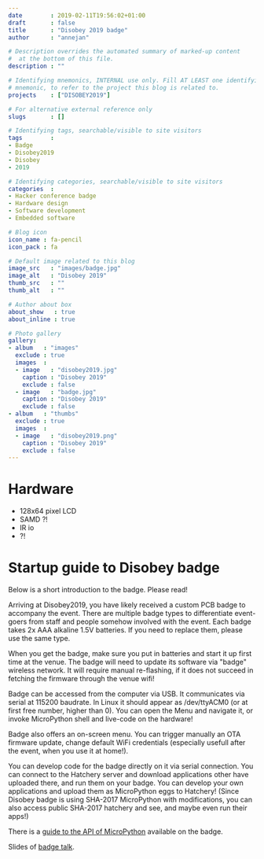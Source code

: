 ```yaml
---
date        : 2019-02-11T19:56:02+01:00
draft       : false
title       : "Disobey 2019 badge"
author      : "annejan"

# Description overrides the automated summary of marked-up content
#  at the bottom of this file.
description : ""

# Identifying mnemonics, INTERNAL use only. Fill AT LEAST one identifying
# mnemonic, to refer to the project this blog is related to.
projects    : ["DISOBEY2019"]

# For alternative external reference only
slugs       : []

# Identifying tags, searchable/visible to site visitors
tags        :
- Badge
- Disobey2019
- Disobey
- 2019

# Identifying categories, searchable/visible to site visitors
categories  :
- Hacker conference badge
- Hardware design
- Software development
- Embedded software

# Blog icon
icon_name : fa-pencil
icon_pack : fa

# Default image related to this blog
image_src   : "images/badge.jpg"
image_alt   : "Disobey 2019"
thumb_src   : ""
thumb_alt   : ""

# Author about box
about_show   : true
about_inline : true

# Photo gallery
gallery:
- album   : "images"
  exclude : true
  images  :
  - image   : "disobey2019.jpg"
    caption : "Disobey 2019"
    exclude : false
  - image   : "badge.jpg"
    caption : "Disobey 2019"
    exclude : false
- album   : "thumbs"
  exclude : true
  images  :
  - image   : "disobey2019.png"
    caption : "Disobey 2019"
    exclude : false
---
```


# Hardware

- 128x64 pixel LCD
- SAMD ?!
- IR io
- ?!

# Startup guide to Disobey badge
Below is a short introduction to the badge. Please read!

Arriving at Disobey2019, you have likely received a custom PCB badge to accompany the event. There are multiple badge types to differentiate event-goers from staff and people somehow involved with the event. Each badge takes 2x AAA alkaline 1.5V batteries. If you need to replace them, please use the same type.

When you get the badge, make sure you put in batteries and start it up first time at the venue. The badge will need to update its software via "badge" wireless network. It will require manual re-flashing, if it does not succeed in fetching the firmware through the venue wifi!

Badge can be accessed from the computer via USB. It communicates via serial at 115200 baudrate. In Linux it should appear as /dev/ttyACM0 (or at first free number, higher than 0). You can open the Menu and navigate it, or invoke MicroPython shell and live-code on the hardware!

Badge also offers an on-screen menu. You can trigger manually an OTA firmware update, change default WiFi credentials (especially usefull after the event, when you use it at home!).

You can develop code for the badge directly on it via serial connection. You can connect to the Hatchery server and download applications other have uploaded there, and run them on your badge. You can develop your own applications and upload them as MicroPython eggs to Hatchery! (Since Disobey badge is using SHA-2017 MicroPython with modifications, you can also access public SHA-2017 hatchery and see, and maybe even run their apps!)

There is a [guide to the API of MicroPython](https://wiki.badge.team/Disobey2019Badge/API "MicroPython") available on the badge.

Slides of [badge talk](doc/Disobey_talk.pdf "Presentation").

